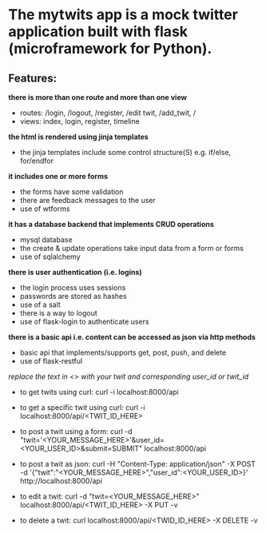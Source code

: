 # The mytwits app is a mock twitter application built with flask (microframework for Python).


## Features:
**there is more than one route and more than one view**

- routes: /login, /logout, /register, /edit twit, /add_twit, /<username>
- views: index, login, register, timeline


**the html is rendered using jinja templates**
- the jinja templates include some control structure(S) e.g. if/else, for/endfor

**it includes one or more forms**
- the forms have some validation
- there are feedback messages to the user
- use of wtforms 

**it has a database backend that implements CRUD operations**
- mysql database 
- the create & update operations take input data from a form or forms
- use of sqlalchemy 

**there is user authentication (i.e. logins)**
- the login process uses sessions
- passwords are stored as hashes
- use of a salt 
- there is a way to logout
- use of flask-login to authenticate users

**there is a basic api i.e. content can be accessed as json via http methods**
- basic api that implements/supports get, post, push, and delete
- use of flask-restful


*replace the text in <> with your twit and corresponding user_id or twit_id*

- to get twits using curl:
            curl -i localhost:8000/api

- to get a specific twit using curl:
            curl -i localhost:8000/api/<TWIT_ID_HERE>

- to post a twit using a form:
            curl -d "twit='<YOUR_MESSAGE_HERE>'&user_id=<YOUR_USER_ID>&submit=SUBMIT" localhost:8000/api

- to post a twit as json:
            curl -H "Content-Type: application/json" -X POST -d '{"twit":"<YOUR_MESSAGE_HERE>","user_id":<YOUR_USER_ID>}' http://localhost:8000/api

- to edit a twit:
            curl -d "twit=<YOUR_MESSAGE_HERE>" localhost:8000/api/<TWIT_ID_HERE> -X PUT -v

- to delete a twit:
            curl localhost:8000/api/<TWID_ID_HERE> -X DELETE -v